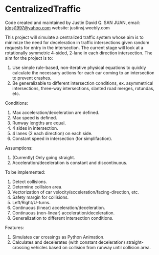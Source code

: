 # CentralizedTraffic
Code created and maintained by Justin David Q. SAN JUAN, 
email: jdqsj1997@yahoo.com
website: justinsj.weebly.com

This project will simulate a centralized traffic system whose aim is to minimize the need for deceleration in traffic intersections given random requests for entry in the intersection. The current stage will look at a rotationally symmetric 4-sided, 2-lane in each direction intersection. The aim for the project is to: 
  1. Use simple rule-based, non-iterative physical equations to quickly calculate the necessary actions for each car coming to an intersection to prevent crashes. 
  2. Be generalizable to different intersection conditions, ex. asymmetrical intersections, three-way intersections, slanted road merges, rotundas, etc.

Conditions: 
  1. Max acceleration/deceleration are defined.
  2. Max speed is defined.
  3. Runway lengths are equal.
  4. 4 sides in intersection.
  5. 4 lanes (2 each direction) on each side.
  6. Constant speed in intersection (for simplifaction).
  
Assumptions:  
  1. (Currently) Only going straight.
  2. Acceleration/deceleration is constant and discontinuous.
  
To be implemented:
  1. Detect collisions.
  2. Determine collision area.
  3. Vectorization of car velocity/acceleration/facing-direction, etc.
  4. Safety margin for collisions.
  5. Left/Right/U-turns.
  6. Continuous (linear) acceleration/deceleration.
  7. Continuous (non-linear) acceleration/deceleration.
  8. Generalization to different intersection conditions.

Features:
  1. Simulates car crossings as Python Animation.
  2. Calculates and decelerates (with constant deceleration) straight-crossing vehicles based on collision from runway until collision area.
  
